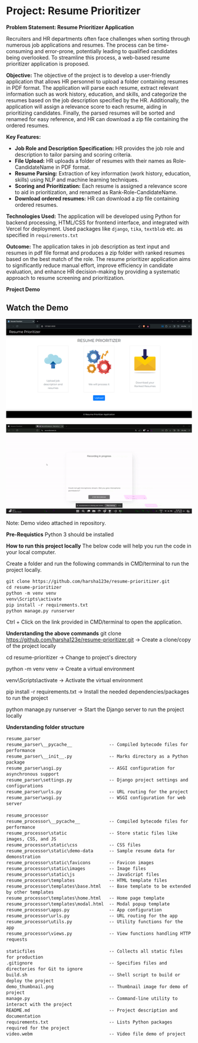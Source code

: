 # Project: Resume Prioritizer

**Problem Statement: Resume Prioritizer Application**

Recruiters and HR departments often face challenges when sorting through numerous job applications and resumes. The process can be time-consuming and error-prone, potentially leading to qualified candidates being overlooked. To streamline this process, a web-based resume prioritizer application is proposed.

**Objective:**
The objective of the project is to develop a user-friendly application that allows HR personnel to upload a folder containing resumes in PDF format. The application will parse each resume, extract relevant information such as work history, education, and skills, and categorize the resumes based on the job description specified by the HR. Additionally, the application will assign a relevance score to each resume, aiding in prioritizing candidates. Finally, the parsed resumes will be sorted and renamed for easy reference, and HR can download a zip file containing the ordered resumes.

**Key Features:**

- **Job Role and Description Specification:** HR provides the job role and description to tailor parsing and scoring criteria.
- **File Upload:** HR uploads a folder of resumes with their names as Role-CandidateName in PDF format.
- **Resume Parsing:** Extraction of key information (work history, education, skills) using NLP and machine learning techniques.
- **Scoring and Prioritization:** Each resume is assigned a relevance score to aid in prioritization, and renamed as Rank-Role-CandidateName.
- **Download ordered resumes:** HR can download a zip file containing ordered resumes.

**Technologies Used:**
The application will be developed using Python for backend processing, HTML/CSS for frontend interface, and integrated with Vercel for deployment. Used packages like `django`, `tika`, `textblob` etc. as specified in `requirements.txt`

**Outcome:**
The application takes in job description as text input and resumes in pdf file format and produces a zip folder with ranked resumes based on the best match of the role.
The resume prioritizer application aims to significantly reduce manual effort, improve efficiency in candidate evaluation, and enhance HR decision-making by providing a systematic approach to resume screening and prioritization. 

**Project Demo**
## Watch the Demo

[![Watch the video here](/demo_thumbnail.png)](/video_demo.gif)

![Video Demo GIF](/video_demo.gif)

Note: Demo video attached in repository.

**Pre-Requistics**
Python 3 should be installed

**How to run this project locally**
The below code will help you run the code in your local computer.

Create a folder and run the following commands in CMD/terminal to run the project locally.

```
git clone https://github.com/harsha123e/resume-prioritizer.git
cd resume-prioritizer
python -m venv venv
venv\Scripts\activate
pip install -r requirements.txt
python manage.py runserver
```

Ctrl + Click on the link provided in CMD/terminal to open the application.

**Understanding the above commands**
git clone https://github.com/harsha123e/resume-prioritizer.git -> Create a clone/copy of the project locally

cd resume-prioritizer -> Change to project's directory

python -m venv venv -> Create a virtual environment

venv\Scripts\activate -> Activate the virtual environment

pip install -r requirements.txt -> Install the needed dependencies/packages to run the project

python manage.py runserver -> Start the Django server to run the project locally

**Understanding folder structure**
```
resume_parser
resume_parser\__pycache__              -- Compiled bytecode files for performance
resume_parser\__init__.py              -- Marks directory as a Python package
resume_parser\asgi.py                  -- ASGI configuration for asynchronous support
resume_parser\settings.py              -- Django project settings and configurations
resume_parser\urls.py                  -- URL routing for the project
resume_parser\wsgi.py                  -- WSGI configuration for web server

resume_processor
resume_processor\__pycache__           -- Compiled bytecode files for performance
resume_processor\static                -- Store static files like images, CSS, and JS
resume_processor\static\css            -- CSS files
resume_processor\static\demo-data      -- Sample resume data for demonstration
resume_processor\static\favicons       -- Favicon images
resume_processor\static\images         -- Image files
resume_processor\static\js             -- JavaScript files
resume_processor\templates             -- HTML template files
resume_processor\templates\base.html   -- Base template to be extended by other templates
resume_processor\templates\home.html   -- Home page template
resume_processor\templates\modal.html  -- Modal popup template
resume_processor\apps.py               -- App configuration
resume_processor\urls.py               -- URL routing for the app
resume_processor\utils.py              -- Utility functions for the app
resume_processor\views.py              -- View functions handling HTTP requests

staticfiles                            -- Collects all static files for production
.gitignore                             -- Specifies files and directories for Git to ignore
build.sh                               -- Shell script to build or deploy the project
demo_thumbnail.png                     -- Thumbnail image for demo of project
manage.py                              -- Command-line utility to interact with the project
README.md                              -- Project description and documentation
requirements.txt                       -- Lists Python packages required for the project
video.webm                             -- Video file demo of project
```